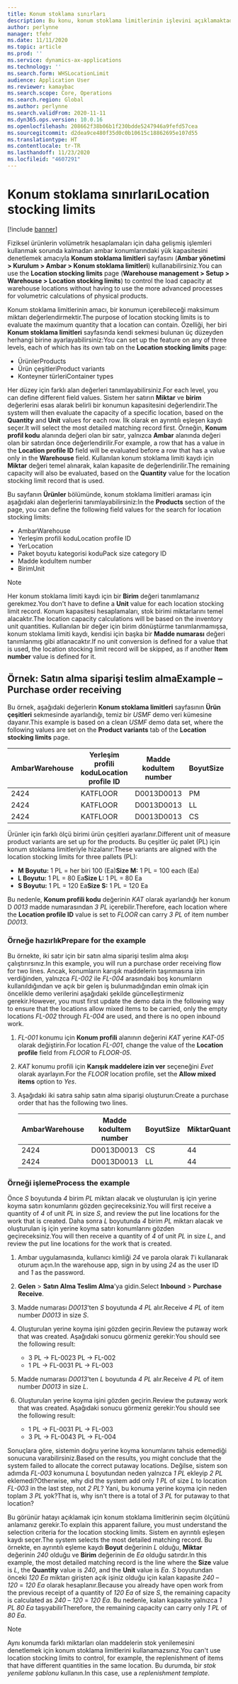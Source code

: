 ```yaml
---
title: Konum stoklama sınırları
description: Bu konu, konum stoklama limitlerinin işlevini açıklamaktadır.
author: perlynne
manager: tfehr
ms.date: 11/11/2020
ms.topic: article
ms.prod: ''
ms.service: dynamics-ax-applications
ms.technology: ''
ms.search.form: WHSLocationLimit
audience: Application User
ms.reviewer: kamaybac
ms.search.scope: Core, Operations
ms.search.region: Global
ms.author: perlynne
ms.search.validFrom: 2020-11-11
ms.dyn365.ops.version: 10.0.16
ms.openlocfilehash: 208662f38b06b1f230bdde5247946a9fefd57cea
ms.sourcegitcommit: d2dea9ce480f35d0c0b10615c18862695e107d55
ms.translationtype: HT
ms.contentlocale: tr-TR
ms.lasthandoff: 11/23/2020
ms.locfileid: "4607291"
---
```

# <a name="location-stocking-limits"></a><span data-ttu-id="a1cdb-103">Konum stoklama sınırları</span><span class="sxs-lookup"><span data-stu-id="a1cdb-103">Location stocking limits</span></span>

[!include [banner](../includes/banner.md)]

<span data-ttu-id="a1cdb-104">Fiziksel ürünlerin volümetrik hesaplamaları için daha gelişmiş işlemleri kullanmak sorunda kalmadan ambar konumlarındaki yük kapasitesini denetlemek amacıyla **Konum stoklama limitleri** sayfasını (**Ambar yönetimi \> Kurulum \> Ambar \> Konum stoklama limitleri**) kullanabilirsiniz.</span><span class="sxs-lookup"><span data-stu-id="a1cdb-104">You can use the **Location stocking limits** page (**Warehouse management \> Setup \> Warehouse \> Location stocking limits**) to control the load capacity at warehouse locations without having to use the more advanced processes for volumetric calculations of physical products.</span></span>

<span data-ttu-id="a1cdb-105">Konum stoklama limitlerinin amacı, bir konumun içerebileceği maksimum miktarı değerlendirmektir.</span><span class="sxs-lookup"><span data-stu-id="a1cdb-105">The purpose of location stocking limits is to evaluate the maximum quantity that a location can contain.</span></span> <span data-ttu-id="a1cdb-106">Özelliği, her biri **Konum stoklama limitleri** sayfasında kendi sekmesi bulunan üç düzeyden herhangi birine ayarlayabilirsiniz:</span><span class="sxs-lookup"><span data-stu-id="a1cdb-106">You can set up the feature on any of three levels, each of which has its own tab on the **Location stocking limits** page:</span></span>

- <span data-ttu-id="a1cdb-107">Ürünler</span><span class="sxs-lookup"><span data-stu-id="a1cdb-107">Products</span></span>
- <span data-ttu-id="a1cdb-108">Ürün çeşitleri</span><span class="sxs-lookup"><span data-stu-id="a1cdb-108">Product variants</span></span>
- <span data-ttu-id="a1cdb-109">Konteyner türleri</span><span class="sxs-lookup"><span data-stu-id="a1cdb-109">Container types</span></span>

<span data-ttu-id="a1cdb-110">Her düzey için farklı alan değerleri tanımlayabilirsiniz.</span><span class="sxs-lookup"><span data-stu-id="a1cdb-110">For each level, you can define different field values.</span></span> <span data-ttu-id="a1cdb-111">Sistem her satırın **Miktar** ve **birim** değerlerini esas alarak belirli bir konumun kapasitesini değerlendirir.</span><span class="sxs-lookup"><span data-stu-id="a1cdb-111">The system will then evaluate the capacity of a specific location, based on the **Quantity** and **Unit** values for each row.</span></span> <span data-ttu-id="a1cdb-112">İlk olarak en ayrıntılı eşleşen kaydı seçer.</span><span class="sxs-lookup"><span data-stu-id="a1cdb-112">It will select the most detailed matching record first.</span></span> <span data-ttu-id="a1cdb-113">Örneğin, **Konum profil kodu** alanında değeri olan bir satır, yalnızca **Ambar** alanında değeri olan bir satırdan önce değerlendirilir.</span><span class="sxs-lookup"><span data-stu-id="a1cdb-113">For example, a row that has a value in the **Location profile ID** field will be evaluated before a row that has a value only in the **Warehouse** field.</span></span> <span data-ttu-id="a1cdb-114">Kullanılan konum stoklama limiti kaydı için **Miktar** değeri temel alınarak, kalan kapasite de değerlendirilir.</span><span class="sxs-lookup"><span data-stu-id="a1cdb-114">The remaining capacity will also be evaluated, based on the **Quantity** value for the location stocking limit record that is used.</span></span>

<span data-ttu-id="a1cdb-115">Bu sayfanın **Ürünler** bölümünde, konum stoklama limitleri araması için aşağıdaki alan değerlerini tanımlayabilirsiniz:</span><span class="sxs-lookup"><span data-stu-id="a1cdb-115">In the **Products** section of the page, you can define the following field values for the search for location stocking limits:</span></span>

- <span data-ttu-id="a1cdb-116">Ambar</span><span class="sxs-lookup"><span data-stu-id="a1cdb-116">Warehouse</span></span>
- <span data-ttu-id="a1cdb-117">Yerleşim profili kodu</span><span class="sxs-lookup"><span data-stu-id="a1cdb-117">Location profile ID</span></span>
- <span data-ttu-id="a1cdb-118">Yer</span><span class="sxs-lookup"><span data-stu-id="a1cdb-118">Location</span></span>
- <span data-ttu-id="a1cdb-119">Paket boyutu kategorisi kodu</span><span class="sxs-lookup"><span data-stu-id="a1cdb-119">Pack size category ID</span></span>
- <span data-ttu-id="a1cdb-120">Madde kodu</span><span class="sxs-lookup"><span data-stu-id="a1cdb-120">Item number</span></span>
- <span data-ttu-id="a1cdb-121">Birim</span><span class="sxs-lookup"><span data-stu-id="a1cdb-121">Unit</span></span>

> [!NOTE]
> <span data-ttu-id="a1cdb-122">Her konum stoklama limiti kaydı için bir **Birim** değeri tanımlamanız gerekmez.</span><span class="sxs-lookup"><span data-stu-id="a1cdb-122">You don't have to define a **Unit** value for each location stocking limit record.</span></span> <span data-ttu-id="a1cdb-123">Konum kapasitesi hesaplamaları, stok birimi miktarlarını temel alacaktır.</span><span class="sxs-lookup"><span data-stu-id="a1cdb-123">The location capacity calculations will be based on the inventory unit quantities.</span></span> <span data-ttu-id="a1cdb-124">Kullanılan bir değer için birim dönüştürme tanımlanmamışsa, konum stoklama limiti kaydı, kendisi için başka bir **Madde numarası** değeri tanımlanmış gibi atlanacaktır.</span><span class="sxs-lookup"><span data-stu-id="a1cdb-124">If no unit conversion is defined for a value that is used, the location stocking limit record will be skipped, as if another **Item number** value is defined for it.</span></span>

## <a name="example--purchase-order-receiving"></a><span data-ttu-id="a1cdb-125">Örnek: Satın alma siparişi teslim alma</span><span class="sxs-lookup"><span data-stu-id="a1cdb-125">Example – Purchase order receiving</span></span>

<span data-ttu-id="a1cdb-126">Bu örnek, aşağıdaki değerlerin **Konum stoklama limitleri** sayfasının **Ürün çeşitleri** sekmesinde ayarlandığı, temiz bir *USMF* demo veri kümesine dayanır.</span><span class="sxs-lookup"><span data-stu-id="a1cdb-126">This example is based on a clean *USMF* demo data set, where the following values are set on the **Product variants** tab of the **Location stocking limits** page.</span></span>

| <span data-ttu-id="a1cdb-127">Ambar</span><span class="sxs-lookup"><span data-stu-id="a1cdb-127">Warehouse</span></span> | <span data-ttu-id="a1cdb-128">Yerleşim profili kodu</span><span class="sxs-lookup"><span data-stu-id="a1cdb-128">Location profile ID</span></span> | <span data-ttu-id="a1cdb-129">Madde kodu</span><span class="sxs-lookup"><span data-stu-id="a1cdb-129">Item number</span></span> | <span data-ttu-id="a1cdb-130">Boyut</span><span class="sxs-lookup"><span data-stu-id="a1cdb-130">Size</span></span> | <span data-ttu-id="a1cdb-131">Miktar</span><span class="sxs-lookup"><span data-stu-id="a1cdb-131">Quantity</span></span> | <span data-ttu-id="a1cdb-132">Birim</span><span class="sxs-lookup"><span data-stu-id="a1cdb-132">Unit</span></span> |
|-----------|---------------------|-------------|------|----------|------|
| <span data-ttu-id="a1cdb-133">24</span><span class="sxs-lookup"><span data-stu-id="a1cdb-133">24</span></span>        | <span data-ttu-id="a1cdb-134">KAT</span><span class="sxs-lookup"><span data-stu-id="a1cdb-134">FLOOR</span></span>               | <span data-ttu-id="a1cdb-135">D0013</span><span class="sxs-lookup"><span data-stu-id="a1cdb-135">D0013</span></span>       | <span data-ttu-id="a1cdb-136">P</span><span class="sxs-lookup"><span data-stu-id="a1cdb-136">M</span></span>    | <span data-ttu-id="a1cdb-137">300</span><span class="sxs-lookup"><span data-stu-id="a1cdb-137">300</span></span>      | <span data-ttu-id="a1cdb-138">Her</span><span class="sxs-lookup"><span data-stu-id="a1cdb-138">Ea</span></span>   |
| <span data-ttu-id="a1cdb-139">24</span><span class="sxs-lookup"><span data-stu-id="a1cdb-139">24</span></span>        | <span data-ttu-id="a1cdb-140">KAT</span><span class="sxs-lookup"><span data-stu-id="a1cdb-140">FLOOR</span></span>               | <span data-ttu-id="a1cdb-141">D0013</span><span class="sxs-lookup"><span data-stu-id="a1cdb-141">D0013</span></span>       | <span data-ttu-id="a1cdb-142">L</span><span class="sxs-lookup"><span data-stu-id="a1cdb-142">L</span></span>    | <span data-ttu-id="a1cdb-143">240</span><span class="sxs-lookup"><span data-stu-id="a1cdb-143">240</span></span>      | <span data-ttu-id="a1cdb-144">Her</span><span class="sxs-lookup"><span data-stu-id="a1cdb-144">Ea</span></span>   |
| <span data-ttu-id="a1cdb-145">24</span><span class="sxs-lookup"><span data-stu-id="a1cdb-145">24</span></span>        | <span data-ttu-id="a1cdb-146">KAT</span><span class="sxs-lookup"><span data-stu-id="a1cdb-146">FLOOR</span></span>               | <span data-ttu-id="a1cdb-147">D0013</span><span class="sxs-lookup"><span data-stu-id="a1cdb-147">D0013</span></span>       | <span data-ttu-id="a1cdb-148">C</span><span class="sxs-lookup"><span data-stu-id="a1cdb-148">S</span></span>    | <span data-ttu-id="a1cdb-149">360</span><span class="sxs-lookup"><span data-stu-id="a1cdb-149">360</span></span>      | <span data-ttu-id="a1cdb-150">Her</span><span class="sxs-lookup"><span data-stu-id="a1cdb-150">Ea</span></span>   |

<span data-ttu-id="a1cdb-151">Ürünler için farklı ölçü birimi ürün çeşitleri ayarlanır.</span><span class="sxs-lookup"><span data-stu-id="a1cdb-151">Different unit of measure product variants are set up for the products.</span></span> <span data-ttu-id="a1cdb-152">Bu çeşitler üç palet (PL) için konum stoklama limitleriyle hizalanır:</span><span class="sxs-lookup"><span data-stu-id="a1cdb-152">These variants are aligned with the location stocking limits for three pallets (PL):</span></span>

- <span data-ttu-id="a1cdb-153">**M Boyutu:** 1 PL = her biri 100 (Ea)</span><span class="sxs-lookup"><span data-stu-id="a1cdb-153">**Size M:** 1 PL = 100 each (Ea)</span></span>
- <span data-ttu-id="a1cdb-154">**L Boyutu:** 1 PL = 80 Ea</span><span class="sxs-lookup"><span data-stu-id="a1cdb-154">**Size L:** 1 PL = 80 Ea</span></span>
- <span data-ttu-id="a1cdb-155">**S Boyutu:** 1 PL = 120 Ea</span><span class="sxs-lookup"><span data-stu-id="a1cdb-155">**Size S:** 1 PL = 120 Ea</span></span>

<span data-ttu-id="a1cdb-156">Bu nedenle, **Konum profili kodu** değerinin *KAT* olarak ayarlandığı her konum D *0013* madde numarasından *3* *PL* içerebilir.</span><span class="sxs-lookup"><span data-stu-id="a1cdb-156">Therefore, each location where the **Location profile ID** value is set to *FLOOR* can carry *3* *PL* of item number *D0013*.</span></span>

### <a name="prepare-for-the-example"></a><span data-ttu-id="a1cdb-157">Örneğe hazırlık</span><span class="sxs-lookup"><span data-stu-id="a1cdb-157">Prepare for the example</span></span>

<span data-ttu-id="a1cdb-158">Bu örnekte, iki satır için bir satın alma siparişi teslim alma akışı çalıştırırsınız.</span><span class="sxs-lookup"><span data-stu-id="a1cdb-158">In this example, you will run a purchase order receiving flow for two lines.</span></span> <span data-ttu-id="a1cdb-159">Ancak, konumların karışık maddelerin taşınmasına izin verdiğinden, yalnızca *FL-002* ile *FL-004* arasındaki boş konumların kullanıldığından ve açık bir gelen iş bulunmadığından emin olmak için öncelikle demo verilerini aşağıdaki şekilde güncelleştirmeniz gerekir.</span><span class="sxs-lookup"><span data-stu-id="a1cdb-159">However, you must first update the demo data in the following way to ensure that the locations allow mixed items to be carried, only the empty locations *FL-002* through *FL-004* are used, and there is no open inbound work.</span></span>

1. <span data-ttu-id="a1cdb-160">*FL-001* konumu için **Konum profili** alanının değerini *KAT* yerine *KAT-05* olarak değiştirin.</span><span class="sxs-lookup"><span data-stu-id="a1cdb-160">For location *FL-001*, change the value of the **Location profile** field from *FLOOR* to *FLOOR-05*.</span></span>
1. <span data-ttu-id="a1cdb-161">*KAT* konumu profili için **Karışık maddelere izin ver** seçeneğini *Evet* olarak ayarlayın.</span><span class="sxs-lookup"><span data-stu-id="a1cdb-161">For the *FLOOR* location profile, set the **Allow mixed items** option to *Yes*.</span></span>
1. <span data-ttu-id="a1cdb-162">Aşağıdaki iki satıra sahip satın alma siparişi oluşturun:</span><span class="sxs-lookup"><span data-stu-id="a1cdb-162">Create a purchase order that has the following two lines.</span></span>

    | <span data-ttu-id="a1cdb-163">Ambar</span><span class="sxs-lookup"><span data-stu-id="a1cdb-163">Warehouse</span></span> | <span data-ttu-id="a1cdb-164">Madde kodu</span><span class="sxs-lookup"><span data-stu-id="a1cdb-164">Item number</span></span> | <span data-ttu-id="a1cdb-165">Boyut</span><span class="sxs-lookup"><span data-stu-id="a1cdb-165">Size</span></span> | <span data-ttu-id="a1cdb-166">Miktar</span><span class="sxs-lookup"><span data-stu-id="a1cdb-166">Quantity</span></span> | <span data-ttu-id="a1cdb-167">Birim</span><span class="sxs-lookup"><span data-stu-id="a1cdb-167">Unit</span></span> |
    |-----------|-------------|------|----------|------|
    | <span data-ttu-id="a1cdb-168">24</span><span class="sxs-lookup"><span data-stu-id="a1cdb-168">24</span></span>        | <span data-ttu-id="a1cdb-169">D0013</span><span class="sxs-lookup"><span data-stu-id="a1cdb-169">D0013</span></span>       | <span data-ttu-id="a1cdb-170">C</span><span class="sxs-lookup"><span data-stu-id="a1cdb-170">S</span></span>    | <span data-ttu-id="a1cdb-171">4</span><span class="sxs-lookup"><span data-stu-id="a1cdb-171">4</span></span>        | <span data-ttu-id="a1cdb-172">PL</span><span class="sxs-lookup"><span data-stu-id="a1cdb-172">PL</span></span>   |
    | <span data-ttu-id="a1cdb-173">24</span><span class="sxs-lookup"><span data-stu-id="a1cdb-173">24</span></span>        | <span data-ttu-id="a1cdb-174">D0013</span><span class="sxs-lookup"><span data-stu-id="a1cdb-174">D0013</span></span>       | <span data-ttu-id="a1cdb-175">L</span><span class="sxs-lookup"><span data-stu-id="a1cdb-175">L</span></span>    | <span data-ttu-id="a1cdb-176">4</span><span class="sxs-lookup"><span data-stu-id="a1cdb-176">4</span></span>        | <span data-ttu-id="a1cdb-177">PL</span><span class="sxs-lookup"><span data-stu-id="a1cdb-177">PL</span></span>   |

### <a name="process-the-example"></a><span data-ttu-id="a1cdb-178">Örneği işleme</span><span class="sxs-lookup"><span data-stu-id="a1cdb-178">Process the example</span></span>

<span data-ttu-id="a1cdb-179">Önce *S* boyutunda *4* birim *PL* miktarı alacak ve oluşturulan iş için yerine koyma satırı konumlarını gözden geçireceksiniz.</span><span class="sxs-lookup"><span data-stu-id="a1cdb-179">You will first receive a quantity of *4* of unit *PL* in size *S*, and review the put line locations for the work that is created.</span></span> <span data-ttu-id="a1cdb-180">Daha sonra *L* boyutunda *4* birim *PL* miktarı alacak ve oluşturulan iş için yerine koyma satırı konumlarını gözden geçireceksiniz.</span><span class="sxs-lookup"><span data-stu-id="a1cdb-180">You will then receive a quantity of *4* of unit *PL* in size *L*, and review the put line locations for the work that is created.</span></span>

1. <span data-ttu-id="a1cdb-181">Ambar uygulamasında, kullanıcı kimliği *24* ve parola olarak *1*'i kullanarak oturum açın.</span><span class="sxs-lookup"><span data-stu-id="a1cdb-181">In the warehouse app, sign in by using *24* as the user ID and *1* as the password.</span></span>
1. <span data-ttu-id="a1cdb-182">**Gelen** \> **Satın Alma Teslim Alma**'ya gidin.</span><span class="sxs-lookup"><span data-stu-id="a1cdb-182">Select **Inbound** \> **Purchase Receive**.</span></span>
1. <span data-ttu-id="a1cdb-183">Madde numarası *D0013*'ten *S* boyutunda *4* *PL* alır.</span><span class="sxs-lookup"><span data-stu-id="a1cdb-183">Receive *4* *PL* of item number *D0013* in size *S*.</span></span>
1. <span data-ttu-id="a1cdb-184">Oluşturulan yerine koyma işini gözden geçirin.</span><span class="sxs-lookup"><span data-stu-id="a1cdb-184">Review the putaway work that was created.</span></span> <span data-ttu-id="a1cdb-185">Aşağıdaki sonucu görmeniz gerekir:</span><span class="sxs-lookup"><span data-stu-id="a1cdb-185">You should see the following result:</span></span>

    - <span data-ttu-id="a1cdb-186">3 PL -\> FL-002</span><span class="sxs-lookup"><span data-stu-id="a1cdb-186">3 PL -\> FL-002</span></span>
    - <span data-ttu-id="a1cdb-187">1 PL -\> FL-003</span><span class="sxs-lookup"><span data-stu-id="a1cdb-187">1 PL -\> FL-003</span></span>

1. <span data-ttu-id="a1cdb-188">Madde numarası *D0013*'ten *L* boyutunda *4* *PL* alır.</span><span class="sxs-lookup"><span data-stu-id="a1cdb-188">Receive *4* *PL* of item number *D0013* in size *L*.</span></span>
1. <span data-ttu-id="a1cdb-189">Oluşturulan yerine koyma işini gözden geçirin.</span><span class="sxs-lookup"><span data-stu-id="a1cdb-189">Review the putaway work that was created.</span></span> <span data-ttu-id="a1cdb-190">Aşağıdaki sonucu görmeniz gerekir:</span><span class="sxs-lookup"><span data-stu-id="a1cdb-190">You should see the following result:</span></span>

    - <span data-ttu-id="a1cdb-191">1 PL -\> FL-003</span><span class="sxs-lookup"><span data-stu-id="a1cdb-191">1 PL -\> FL-003</span></span>
    - <span data-ttu-id="a1cdb-192">3 PL -\> FL-004</span><span class="sxs-lookup"><span data-stu-id="a1cdb-192">3 PL -\> FL-004</span></span>

<span data-ttu-id="a1cdb-193">Sonuçlara göre, sistemin doğru yerine koyma konumlarını tahsis edemediği sonucuna varabilirsiniz.</span><span class="sxs-lookup"><span data-stu-id="a1cdb-193">Based on the results, you might conclude that the system failed to allocate the correct putaway locations.</span></span> <span data-ttu-id="a1cdb-194">Değilse, sistem son adımda *FL-003* konumuna *L* boyutundan neden yalnızca *1* *PL* ekleyip *2* *PL* eklemedi?</span><span class="sxs-lookup"><span data-stu-id="a1cdb-194">Otherwise, why did the system add only *1* *PL* of size *L* to location *FL-003* in the last step, not *2* *PL*?</span></span> <span data-ttu-id="a1cdb-195">Yani, bu konuma yerine koyma için neden toplam *3* *PL* yok?</span><span class="sxs-lookup"><span data-stu-id="a1cdb-195">That is, why isn't there is a total of *3* *PL* for putaway to that location?</span></span>

<span data-ttu-id="a1cdb-196">Bu görünür hatayı açıklamak için konum stoklama limitlerinin seçim ölçütünü anlamanız gerekir.</span><span class="sxs-lookup"><span data-stu-id="a1cdb-196">To explain this apparent failure, you must understand the selection criteria for the location stocking limits.</span></span> <span data-ttu-id="a1cdb-197">Sistem en ayrıntılı eşleşen kaydı seçer.</span><span class="sxs-lookup"><span data-stu-id="a1cdb-197">The system selects the most detailed matching record.</span></span> <span data-ttu-id="a1cdb-198">Bu örnekte, en ayrıntılı eşleme kaydı **Boyut** değerinin *L* olduğu, **Miktar** değerinin *240* olduğu ve **Birim** değerinin de *Ea* olduğu satırdır.</span><span class="sxs-lookup"><span data-stu-id="a1cdb-198">In this example, the most detailed matching record is the line where the **Size** value is *L*, the **Quantity** value is *240*, and the **Unit** value is *Ea*.</span></span> <span data-ttu-id="a1cdb-199">*S* boyutundan önceki *120* *Ea* miktarı girişten açık işiniz olduğu için kalan kapasite *240* – *120* = *120* *Ea* olarak hesaplanır.</span><span class="sxs-lookup"><span data-stu-id="a1cdb-199">Because you already have open work from the previous receipt of a quantity of *120* *Ea* of size *S*, the remaining capacity is calculated as *240* – *120* = *120* *Ea*.</span></span> <span data-ttu-id="a1cdb-200">Bu nedenle, kalan kapasite yalnızca *1* *PL* *80* *Ea* taşıyabilir</span><span class="sxs-lookup"><span data-stu-id="a1cdb-200">Therefore, the remaining capacity can carry only *1* *PL* of *80* *Ea*.</span></span>

> [!NOTE]
> <span data-ttu-id="a1cdb-201">Aynı konumda farklı miktarları olan maddelerin stok yenilemesini denetlemek için konum stoklama limitlerini kullanamazsınız.</span><span class="sxs-lookup"><span data-stu-id="a1cdb-201">You can't use location stocking limits to control, for example, the replenishment of items that have different quantities in the same location.</span></span> <span data-ttu-id="a1cdb-202">Bu durumda, bir *stok yenileme şablonu* kullanın.</span><span class="sxs-lookup"><span data-stu-id="a1cdb-202">In this case, use a *replenishment template*.</span></span>
